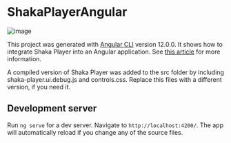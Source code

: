 # ShakaPlayerAngular

![image](https://user-images.githubusercontent.com/124125/118398259-1c1d6d80-b658-11eb-96e1-98c26ad82080.png)

This project was generated with [Angular CLI](https://github.com/angular/angular-cli) version 12.0.0. It shows how to integrate Shaka Player into an Angular application. See [this article](ttps://betterprogramming.pub/the-best-open-source-media-player-to-integrate-with-your-angular-apps-39a80ff1aedb?source=friends_link&sk=15c60053e0665f01f5c933d8c1988d15) for more information.

A compiled version of Shaka Player was added to the src folder by including shaka-player.ui.debug.js and controls.css. Replace this files with a different version, if you need it.

## Development server

Run `ng serve` for a dev server. Navigate to `http://localhost:4200/`. The app will automatically reload if you change any of the source files.
